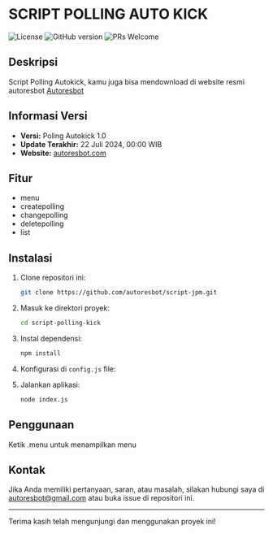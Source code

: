 # SCRIPT POLLING AUTO KICK

![License](https://img.shields.io/badge/license-MIT-blue.svg) ![GitHub version](https://img.shields.io/badge/version-1.1-brightgreen.svg) ![PRs Welcome](https://img.shields.io/badge/PRs-welcome-brightgreen.svg)

## Deskripsi

Script Polling Autokick, kamu juga bisa mendownload di website resmi autoresbot [Autoresbot](https://autoresbot.com/download)

## Informasi Versi

- **Versi:** Poling Autokick 1.0
- **Update Terakhir:** 22 Juli 2024, 00:00 WIB
- **Website:** [autoresbot.com](https://autoresbot.com)

## Fitur

- menu
- createpolling
- changepolling
- deletepolling
- list

## Instalasi

1. Clone repositori ini:
   ```bash
   git clone https://github.com/autoresbot/script-jpm.git
   ```
2. Masuk ke direktori proyek:
   ```bash
   cd script-polling-kick
   ```
3. Instal dependensi:
   ```bash
   npm install
   ```
4. Konfigurasi di `config.js` file:

5. Jalankan aplikasi:
   ```bash
   node index.js
   ```

## Penggunaan

Ketik .menu untuk menampilkan menu

## Kontak

Jika Anda memiliki pertanyaan, saran, atau masalah, silakan hubungi saya di [autoresbot@gmail.com](mailto:autoresbot@gmail.com) atau buka issue di repositori ini.

---

Terima kasih telah mengunjungi dan menggunakan proyek ini!
